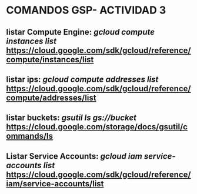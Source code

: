 # COMANDOS GSP- ACTIVIDAD 3

## listar Compute Engine:	_gcloud compute instances list_ 	  https://cloud.google.com/sdk/gcloud/reference/compute/instances/list
## listar ips:        	_gcloud compute addresses list_ 	  https://cloud.google.com/sdk/gcloud/reference/compute/addresses/list  
## listar buckets:    	_gsutil ls gs://bucket_		  https://cloud.google.com/storage/docs/gsutil/commands/ls		
## Listar Service Accounts:	_gcloud iam service-accounts list_  https://cloud.google.com/sdk/gcloud/reference/iam/service-accounts/list